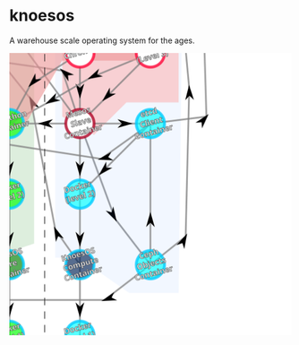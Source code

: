 knoesos
=======

A warehouse scale operating system for the ages.

![Service Dependencies](assets/svg/knoesos-service-dependencies.svg?raw=true "Service Dependencies")
